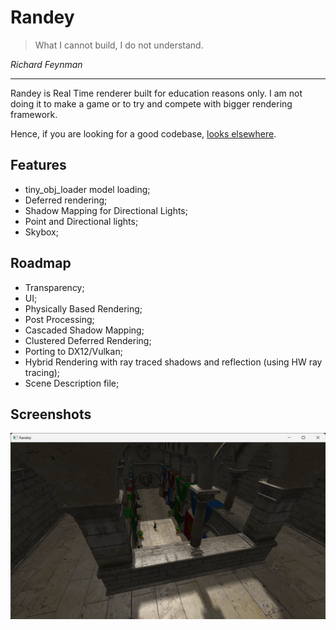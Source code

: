 # Randey 

> What I cannot build, I do not understand.

*Richard Feynman*

---

Randey is Real Time renderer built for education reasons only. I am not doing it to make a game or to try and compete with bigger rendering framework.

Hence, if you are looking for a good codebase, [looks elsewhere](https://github.com/topics/game-engine).

## Features

- tiny_obj_loader model loading;
- Deferred rendering;
- Shadow Mapping for Directional Lights;
- Point and Directional lights;
- Skybox;

## Roadmap

- Transparency;
- UI;
- Physically Based Rendering;
- Post Processing;
- Cascaded Shadow Mapping;
- Clustered Deferred Rendering;
- Porting to DX12/Vulkan;
- Hybrid Rendering with ray traced shadows and reflection (using HW ray tracing);
- Scene Description file;


## Screenshots

![](screenshots\Sponza2024-08-09.png)